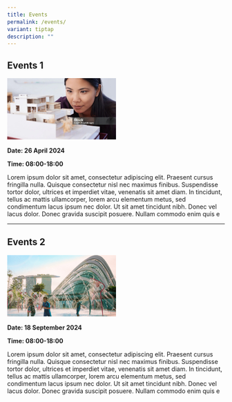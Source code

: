 ```yaml
---
title: Events
permalink: /events/
variant: tiptap
description: ""
---
```

<p></p>
<h2>Events 1</h2>
<div class="isomer-image-wrapper">
<img style="width: 50%;" height="auto" width="100%" alt="" src="/images/architects.jpg">
</div>
<p><strong>Date: 26 April 2024</strong>
</p>
<p><strong>Time: 08:00-18:00</strong>
</p>
<p>Lorem ipsum dolor sit amet, consectetur adipiscing elit. Praesent cursus
fringilla nulla. Quisque consectetur nisl nec maximus finibus. Suspendisse
tortor dolor, ultrices et imperdiet vitae, venenatis sit amet diam. In
tincidunt, tellus ac mattis ullamcorper, lorem arcu elementum metus, sed
condimentum lacus ipsum nec dolor. Ut sit amet tincidunt nibh. Donec vel
lacus dolor. Donec gravida suscipit posuere. Nullam commodo enim quis e</p>
<p></p>
<hr>
<p></p>
<h2>Events 2</h2>
<div class="isomer-image-wrapper">
<img style="width: 50%;" height="auto" width="100%" alt="" src="/images/discover_journey.jpg">
</div>
<p><strong>Date: 18 September 2024</strong>
</p>
<p><strong>Time: 08:00-18:00</strong>
</p>
<p>Lorem ipsum dolor sit amet, consectetur adipiscing elit. Praesent cursus
fringilla nulla. Quisque consectetur nisl nec maximus finibus. Suspendisse
tortor dolor, ultrices et imperdiet vitae, venenatis sit amet diam. In
tincidunt, tellus ac mattis ullamcorper, lorem arcu elementum metus, sed
condimentum lacus ipsum nec dolor. Ut sit amet tincidunt nibh. Donec vel
lacus dolor. Donec gravida suscipit posuere. Nullam commodo enim quis e</p>
<p></p>
<p></p>